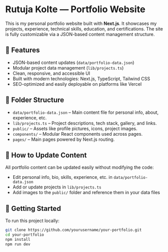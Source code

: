 # Rutuja Kolte — Portfolio Website

This is my personal portfolio website built with **Next.js**. It showcases my projects, experience, technical skills, education, and certifications. The site is fully customizable via a JSON-based content management structure.

## 🔧 Features

- JSON-based content updates (`data/portfolio-data.json`)
- Modular project data management (`lib/projects.ts`)
- Clean, responsive, and accessible UI
- Built with modern technologies: Next.js, TypeScript, Tailwind CSS
- SEO-optimized and easily deployable on platforms like Vercel

## 📁 Folder Structure

- `data/portfolio-data.json` – Main content file for personal info, about, experience, etc.
- `lib/projects.ts` – Project descriptions, tech stack, gallery, and links.
- `public/` – Assets like profile pictures, icons, project images.
- `components/` – Modular React components used across pages.
- `pages/` – Main pages powered by Next.js routing.

## 🧩 How to Update Content

All portfolio content can be updated easily without modifying the code:
- Edit personal info, bio, skills, experience, etc. in `data/portfolio-data.json`
- Add or update projects in `lib/projects.ts`
- Add images to the `public/` folder and reference them in your data files

## 🚀 Getting Started

To run this project locally:

```bash
git clone https://github.com/yourusername/your-portfolio.git
cd your-portfolio
npm install
npm run dev
